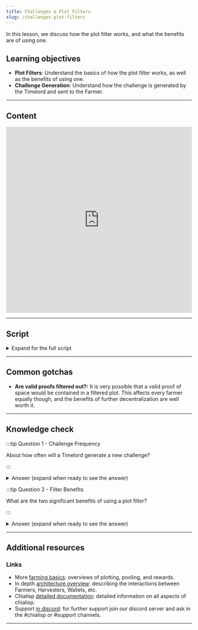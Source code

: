 ```yaml
---
title: Challenges & Plot Filters
slug: /challenges-plot-filters
---
```


In this lesson, we discuss how the plot filter works, and what the benefits are of using one.

## Learning objectives

- **Plot Filters**: Understand the basics of how the plot filter works, as well as the benefits of using one.
- **Challenge Generation**: Understand how the challenge is generated by the Timelord and sent to the Farmer.

---

## Content

<div class="videoWrapper">
<iframe width="100%" height="504" src="https://www.youtube.com/embed/7L17dRNI6Kc" frameborder="0" allowfullscreen="allowfullscreen"></iframe>
</div>

---

## Script

<details>

<summary> Expand for the full script </summary>

0:00  
The Timelord generates a new challenge about every 9 seconds. This is then hashed with the ID of each plot.

0:20  
If the hash starts with 9 zeroes, the plot is considered eligible for harvesting. This is called the plot filter. The Plot Filter serves as a decentralizing force to further randomize the winner, as well as reduce the total compute needed for each challenge.

0:40  
When a farmer receives a challenge, the harvester first determines which plots are valid and pass the plot filter, then produces potential proofs of space and submits them to the Timelord for verification and review.

1:00  
The Timelord will choose the Proof of Space that most closely meets the challenge, and using the challenge and provided Proof of Space as inputs, runs a VDF to prove that time has passed and produces the next challenge.

</details>

---

## Common gotchas

- **Are valid proofs filtered out?:** It is very possible that a valid proof of space would be contained in a filtered plot. This affects every farmer equally though, and the benefits of further decentralization are well worth it.

---

## Knowledge check

:::tip Question 1 - Challenge Frequency

About how often will a Timelord generate a new challenge?

:::

<details>

<summary> Answer (expand when ready to see the answer)  </summary>

About every 9 seconds

</details>

:::tip Question 2 - Filter Benefits

What are the two significant benefits of using a plot filter?

:::

<details>

<summary> Answer (expand when ready to see the answer)  </summary>

1. It further decentralizes the network.
2. It reduces the amount of compute needed, improving network efficiency

</details>

---

## Additional resources

### Links

- More [farming basics](https://docs.chia.net/farming-basics): overviews of plotting, pooling, and rewards.
- In depth [architecture overview](https://docs.chia.net/architecture-overview): describing the interactions between Farmers, Harvesters, Wallets, etc.
- Chialisp [detailed documentation](https://chialisp.com/): detailed information on all aspects of chialisp.
- Support [in discord](https://discord.gg/chia): for further support join our discord server and ask in the #chialisp or #support channels.

---
